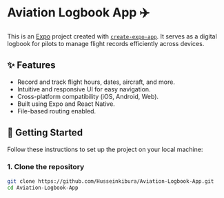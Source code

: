 # Aviation Logbook App ✈️

This is an [Expo](https://expo.dev) project created with [`create-expo-app`](https://www.npmjs.com/package/create-expo-app). It serves as a digital logbook for pilots to manage flight records efficiently across devices.

## ✨ Features

- Record and track flight hours, dates, aircraft, and more.
- Intuitive and responsive UI for easy navigation.
- Cross-platform compatibility (iOS, Android, Web).
- Built using Expo and React Native.
- File-based routing enabled.

## 🚀 Getting Started

Follow these instructions to set up the project on your local machine:

### 1. Clone the repository

```bash
git clone https://github.com/Husseinkibura/Aviation-Logbook-App.git
cd Aviation-Logbook-App
